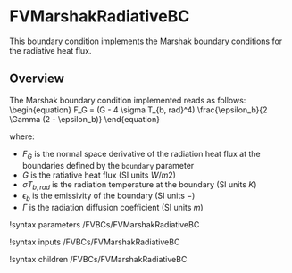 # FVMarshakRadiativeBC

This boundary condition implements the Marshak boundary conditions for
the radiative heat flux.

## Overview

The Marshak boundary condition implemented reads as follows:
\begin{equation}
F_G = (G - 4 \sigma T_{b, rad}^4) \frac{\epsilon_b}{2 \Gamma (2 - \epsilon_b)}
\end{equation}

where:
- $F_G$ is the normal space derivative of the radiation heat flux at the boundaries defined by the `boundary` parameter
- $G$ is the ratiative heat flux (SI units $W/m2$)
- $\sigma T_{b, rad}$ is the radiation temperature at the boundary (SI units $K$)
- $\epsilon_b$ is the emissivity of the boundary (SI units $-$)
- $\Gamma$ is the radiation diffusion coefficient (SI units $m$)

!syntax parameters /FVBCs/FVMarshakRadiativeBC

!syntax inputs /FVBCs/FVMarshakRadiativeBC

!syntax children /FVBCs/FVMarshakRadiativeBC
